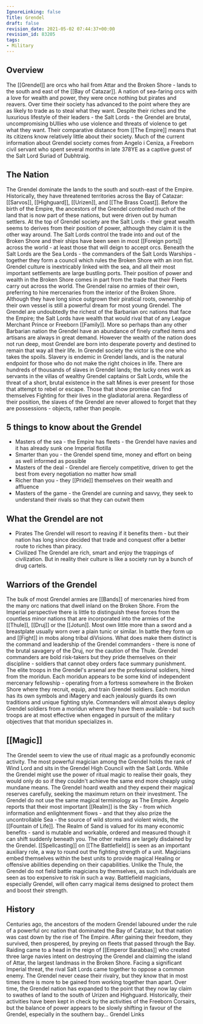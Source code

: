 ```yaml
---
IgnoreLinking: false
Title: Grendel
draft: false
revision_date: 2021-05-02 07:44:37+00:00
revision_id: 83205
tags:
- Military
---
```


## Overview
The [[Grendel]] are orcs who hail from Attar and the Broken Shore - lands to the south and east of the [[Bay of Catazar]]. A nation of sea-faring orcs with a love for wealth and power, they were once nothing but pirates and reavers. Over time their society has advanced to the point where they are as likely to trade as to steal what they want. Despite their riches and the luxurious lifestyle of their leaders - the Salt Lords - the Grendel are brutal, uncompromising bUllies who use violence and threats of violence to get what they want. Their comparative distance from [[The Empire]] means that its citizens know relatively little about their society. 
Much of the current information about Grendel society comes from Angelo i Ceniza, a Freeborn civil servant who spent several months in late 378YE as a captive guest of the Salt Lord Suriad of Dubhtraig.
## The Nation
The Grendel dominate the lands to the south and south-east of the Empire. Historically, they have threatened territories across the Bay of Catazar: [[Sarvos]], [[Highguard]], [[Urizen]], and [[The Brass Coast]]. Before the birth of the Empire, the ancestors of the Grendel controlled much of the land that is now part of these nations, but were driven out by human settlers.
At the top of Grendel society are the Salt Lords - their great wealth seems to derives from their position of power, although they claim it is the other way around. The Salt Lords control the trade into and out of the Broken Shore and their ships have been seen in most [[Foreign ports]] across the world - at least those that will deign to accept orcs. Beneath the Salt Lords are the Sea Lords - the commanders of the Salt Lords Warships - together they form a council which rules the Broken Shore with an iron fist.
Grendel culture is inextricably linked with the sea, and all their most important settlements are large bustling ports. Their position of power and wealth in the Broken Shore comes in part from the trade that their Fleets carry out across the world. The Grendel raise no armies of their own, preferring to hire mercenaries from the interior of the Broken Shore. Although they have long since outgrown their piratical roots, ownership of their own vessel is still a powerful dream for most young Grendel.
The Grendel are undoubtedly the richest of the Barbarian orc nations that face the Empire; the Salt Lords have wealth that would rival that of any League Merchant Prince or Freeborn [[Family]]. More so perhaps than any other Barbarian nation the Grendel have an abundance of finely crafted items and artisans are always in great demand. However the wealth of the nation does not run deep, most Grendel are born into desperate poverty and destined to remain that way all their life. In Grendel society the victor is the one who takes the spoils.
Slavery is endemic in Grendel lands, and is the natural endpoint for those who do not make the right choices in life. There are hundreds of thousands of slaves in Grendel lands; the lucky ones work as servants in the villas of wealthy Grendel captains or Salt Lords, while the threat of a short, brutal existence in the salt Mines is ever present for those that attempt to rebel or escape. Those that show promise can find themselves Fighting for their lives in the gladiatorial arena. Regardless of their position, the slaves of the Grendel are never allowed to forget that they are possessions - objects, rather than people.
## 5 things to know about the Grendel
* Masters of the sea - the Empire has fleets - the Grendel have navies and it has already sunk one Imperial flotilla
* Smarter than you - the Grendel spend time, money and effort on being as well informed as possible
* Masters of the deal - Grendel are fiercely competitive, driven to get the best from every negotiation no matter how small
* Richer than you - they [[Pride]] themselves on their wealth and affluence
* Masters of the game - the Grendel are cunning and savvy, they seek to understand their rivals so that they can outwit them
## What the Grendel are not
* Pirates The Grendel will resort to reaving if it benefits them - but their nation has long since decided that trade and conquest offer a better route to riches than piracy.
* Civilized The Grendel are rich, smart and enjoy the trappings of civilization. But in reality their culture is like a society run by a bunch of drug cartels.
## Warriors of the Grendel
The bulk of most Grendel armies are [[Bands]] of mercenaries hired from the many orc nations that dwell inland on the Broken Shore. From the Imperial perspective there is little to distinguish these forces from the countless minor nations that are incorporated into the armies of the [[Thule]], [[Druj]] or the [[Jotun]]. Most own little more than a sword and a breastplate usually worn over a plain tunic or similar. In battle they form up and [[Fight]] in mobs along tribal diVisions. What does make them distinct is the command and leadership of the Grendel commanders - there is none of the brutal savagery of the Druj, nor the caution of the Thule. Grendel commanders are bold risk-takers but they pride themselves on their discipline - soldiers that cannot obey orders face summary punishment. 
The elite troops in the Grendel's arsenal are the professional soldiers, hired from the moridun. Each moridun appears to be some kind of independent mercenary fellowship - operating from a fortress somewhere in the Broken Shore where they recruit, equip, and train Grendel soldiers. Each moridun has its own symbols and iMagery and each jealously guards its own traditions and unique fighting style. Commanders will almost always deploy Grendel soldiers from a moridun where they have them available - but such troops are at most effective when engaged in pursuit of the military objectives that that moridun specializes in.
## [[Magic]]
The Grendel seem to view the use of ritual magic as a profoundly economic activity. The most powerful magician among the Grendel holds the rank of Wind Lord and sits in the Grendel High Council with the Salt Lords. While the Grendel might use the power of ritual magic to realise their goals, they would only do so if they couldn't achieve the same end more cheaply using mundane means. The Grendel hoard wealth and they expend their magical reserves carefully, seeking the maximum return on their investment.
The Grendel do not use the same magical terminology as The Empire. Angelo reports that their most important [[Realm]] is the Sky - from which information and enlightenment flows - and that they also prize the uncontrollable Sea - the source of wild storms and violent winds, the [[Fountain of Life]]. The Realm of Sand is valued for its many economic benefits - sand is mutable and workable, ordered and measured though it can shift suddenly beneath you. The other realms are largely disdained by the Grendel.
[[Spellcasting]] on [[The Battlefield]] is seen as an important auxiliary role, a way to round out the fighting strength of a unit. Magicians embed themselves within the best units to provide magical Healing or offensive abilities depending on their capabilities. Unlike the Thule, the Grendel do not field battle magicians by themselves, as such individuals are seen as too expensive to risk in such a way. Battlefield magicians, especially Grendel, will often carry magical items designed to protect them and boost their strength. 
## History
Centuries ago, the ancestors of the modern Grendel laboured under the rule of a powerful orc nation that dominated the Bay of Catazar, but that nation was cast down by the rise of The Empire. After gaining their freedom, they survived, then prospered, by preying on fleets that passed through the Bay.
Raiding came to a head in the reign of [[Emperor Barabbas]] who created three large navies intent on destroying the Grendel and claiming the island of Attar, the largest landmass in the Broken Shore. Facing a significant Imperial threat, the rival Salt Lords came together to oppose a common enemy. The Grendel never cease their rivalry, but they know that in most times there is more to be gained from working together than apart.
Over time, the Grendel nation has expanded to the point that they now lay claim to swathes of land to the south of Urizen and Highguard. Historically, their activities have been kept in check by the activities of the Freeborn Corsairs, but the balance of power appears to be slowly shifting in favour of the Grendel, especially in the southern bay...
Grendel Links